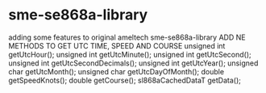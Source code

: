 # sme-se868a-library
adding some features to original ameltech sme-se868a-library
ADD NE METHODS TO GET UTC TIME, SPEED AND COURSE
    unsigned int getUtcHour();
    unsigned int getUtcMinute();
    unsigned int getUtcSecond();
    unsigned int getUtcSecondDecimals();
    unsigned int getUtcYear();
    unsigned char getUtcMonth();
    unsigned char getUtcDayOfMonth();
    double getSpeedKnots();
    double getCourse();
    sl868aCachedDataT getData();
